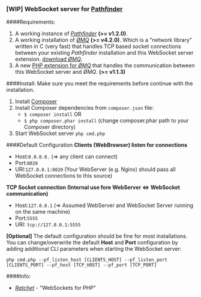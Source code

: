 ### [WIP] WebSocket server for [Pathfinder](https://github.com/exodus4d/pathfinder)

####Requirements:
1. A working instance of *[Pathfinder](https://github.com/exodus4d/pathfinder)* **(>= v1.2.0)**.
2. A working installation of *[ØMQ](http://zeromq.org/area:download)* **(>= v4.2.0)**. 
    Which is a "network library" written in C (very fast) that handles TCP based socket connections 
    between your existing _Pathfinder_ installation and this WebSocket server extension. [download *ØMQ*](http://zeromq.org/area:download).
3. A new [PHP extension for *ØMQ*](http://zeromq.org/bindings:php) that handles the communication between this WebSocket server and *ØMQ*. **(>= v1.1.3)**

####Install:
Make sure you meet the requirements before continue with the installation.
1. Install [Composer](https://getcomposer.org/download/)
2. Install Composer dependencies from `composer.json` file:
    - `$ composer install` OR
    - `$ php composer.phar install` (change composer.phar path to your Composer directory)
3. Start WebSocket server `php cmd.php` 

####Default Configuration
**Clients (WebBrowser) listen for connections**
- Host:`0.0.0.0.` (=> any client can connect)
- Port:`8020`
- URI:`127.0.0.1:8020` (Your WebServer (e.g. Nginx) should pass all WebSocket connections to this source)

**TCP Socket connection (Internal use fore WebServer <=> WebSocket communication)**
- Host:`127.0.0.1` (=> Assumed WebServer and WebSocket Server running on the same machine)
- Port:`5555`
- URI: `tcp://127.0.0.1:5555`

**[Optional]**
The default configuration should be fine for most installations. 
You can change/overwrite the default **Host** and **Port** configuration by adding additional CLI parameters when starting the WebSocket server:

`php cmd.php --pf_listen_host [CLIENTS_HOST] --pf_listen_port [CLIENTS_PORT] --pf_host [TCP_HOST] --pf_port [TCP_PORT]`

####Info:
- [*Ratchet*](http://socketo.me/) - "WebSockets for PHP"
